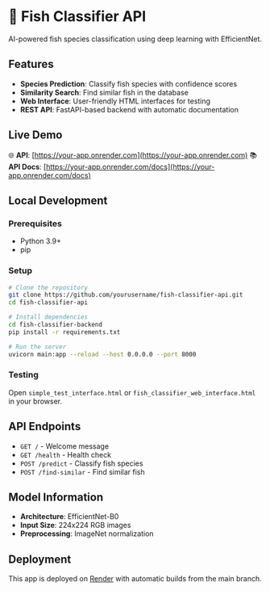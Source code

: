 # 🐠 Fish Classifier API

AI-powered fish species classification using deep learning with EfficientNet.

## Features

- **Species Prediction**: Classify fish species with confidence scores
- **Similarity Search**: Find similar fish in the database
- **Web Interface**: User-friendly HTML interfaces for testing
- **REST API**: FastAPI-based backend with automatic documentation

## Live Demo

🌐 **API**: [https://your-app.onrender.com](https://your-app.onrender.com)
📚 **API Docs**: [https://your-app.onrender.com/docs](https://your-app.onrender.com/docs)

## Local Development

### Prerequisites
- Python 3.9+
- pip

### Setup
```bash
# Clone the repository
git clone https://github.com/yourusername/fish-classifier-api.git
cd fish-classifier-api

# Install dependencies
cd fish-classifier-backend
pip install -r requirements.txt

# Run the server
uvicorn main:app --reload --host 0.0.0.0 --port 8000
```

### Testing
Open `simple_test_interface.html` or `fish_classifier_web_interface.html` in your browser.

## API Endpoints

- `GET /` - Welcome message
- `GET /health` - Health check
- `POST /predict` - Classify fish species
- `POST /find-similar` - Find similar fish

## Model Information

- **Architecture**: EfficientNet-B0
- **Input Size**: 224x224 RGB images
- **Preprocessing**: ImageNet normalization

## Deployment

This app is deployed on [Render](https://render.com) with automatic builds from the main branch.
